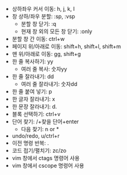 - 상하좌우 커서 이동: h, j, k, l
- 창 상하/좌우 분할: :sp, :vsp
    - 분할 창 닫기: :q
    - 현재 창 외의 모든 창 닫기: :only
- 분할 창 간 이동: ctrl+w
- 페이지 위/아래로 이동: shift+h, shift+l, shift+m
- 맨 위/아래로 이동: gg, shift+g
- 한 줄 복사하기: yy
    - 여러 줄 복사: 숫자yy
- 한 줄 잘라내기: dd
    - 여러 줄 잘라내기: 숫자dd
- 한 줄 붙여 넣기: p
- 한 글자 잘라내기: x
- 한 문장 잘라내기: d.
- 블록 선택하기: ctrl+v
- 단어 찾기: /+찾을 단어+enter
    - 다음 찾기: n or *
- undo/redo, u/ctrl+r
- 이전 명령 반복: .
- 코드 접기/펼치기: zc/zo
- vim 창에서 ctags 명령어 사용
- vim 창에서 cscope 명령어 사용